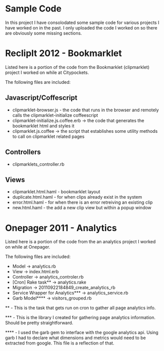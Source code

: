 Sample Code
===========
In this project I have consolodated some sample code for various projects I have worked on in the past. I only uploaded the code I worked on so there are obviously some missing sections.

ReclipIt 2012 - Bookmarklet
===========================
Listed here is a portion of the code from the Bookmarklet (clipmarklet) project I worked on while at Citypockets.

The following files are included:

Javascript/Coffescript
----------------------
- clipmarklet-browser.js - the code that runs in the browser and remotely calls the clipmarklet-initialize coffeescript
- clipmarklet-initialize.js.coffee.erb -> the code that generates the bookmarklet html and styles it
- clipmarklet.js.coffee -> the script that establishes some utility methods to call on clipmarklet related pages

Controllers
-----------
- clipmarklets_controller.rb

Views
-----
- clipmarklet.html.haml - bookmarklet layout
- duplicate.html.haml - for when clips already exist in the system
- error.html.haml - for when there is an error retreiving an existing clip
- new.html.haml - the add a new clip view but within a popup window

Onepager 2011 - Analytics
=========================
Listed here is a portion of the code from the an analytics project I worked on while at Onepager.

The following files are included:

- Model -> analytics.rb
- View -> index.html.erb
- Controller -> analytics_controler.rb
- [Cron] Rake task** -> analytics.rake
- Migration -> 20110922184849_create_analytics_rb
- Service Wrapper for Analytics*** -> analytics_service.rb
- Garb Model**** -> visitors_grouped.rb

** - This is the task that gets run on cron to gather all page analytics info.

*** - This is the library I created for gathering page analytics information. Should be pretty straightforward.

**** - I used the garb gem to interface with the google analytics api. Using garb I had to declare what dimensions and metrics
would need to be extracted from google. This file is a reflection of that.